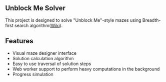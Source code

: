 ## Unblock Me Solver

This project is designed to solve "Unblock Me"-style mazes using Breadth-first search algorithm([Wiki](https://en.wikipedia.org/wiki/Breadth-first_search)).

## Features

-   Visual maze designer interface
-   Solution calculation algorithm
-   Easy to use traversal of solution steps
-   Web worker support to perform heavy computations in the background
-   Progress simulation
